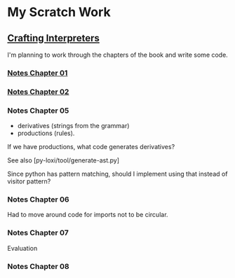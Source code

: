 


# My Scratch Work

## [Crafting Interpreters](https://craftinginterpreters.com/contents.html)



I'm planning to work through the chapters of the book and write some code.




### [Notes Chapter 01](notes.ch01.md)

### [Notes Chapter 02](notes.ch02.md)

### Notes Chapter 05

* derivatives (strings from the grammar) 
* productions (rules).

If we have productions, what code generates derivatives?

See also [py-loxi/tool/generate-ast.py]

Since python has pattern matching, should I implement using that instead of visitor pattern?


### Notes Chapter 06

Had to move around code for imports not to be circular.

### Notes Chapter 07

Evaluation

### Notes Chapter 08


